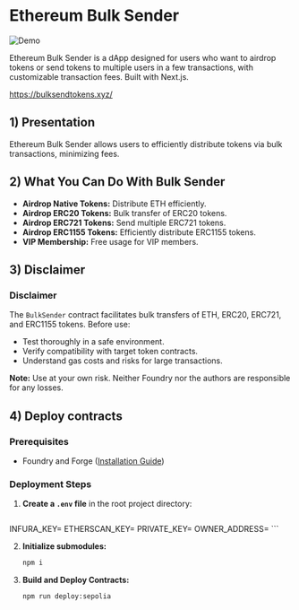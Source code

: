 
# Ethereum Bulk Sender

![Demo](./demo-bulk-sender.gif)

Ethereum Bulk Sender is a dApp designed for users who want to airdrop tokens or send tokens to multiple users in a few transactions, with customizable transaction fees. Built with Next.js.

https://bulksendtokens.xyz/


## 1) Presentation

Ethereum Bulk Sender allows users to efficiently distribute tokens via bulk transactions, minimizing fees.


## 2) What You Can Do With Bulk Sender

- **Airdrop Native Tokens:** Distribute ETH efficiently.
- **Airdrop ERC20 Tokens:** Bulk transfer of ERC20 tokens.
- **Airdrop ERC721 Tokens:** Send multiple ERC721 tokens.
- **Airdrop ERC1155 Tokens:** Efficiently distribute ERC1155 tokens.
- **VIP Membership:** Free usage for VIP members.


## 3) Disclaimer

### Disclaimer
The `BulkSender` contract facilitates bulk transfers of ETH, ERC20, ERC721, and ERC1155 tokens. Before use:
- Test thoroughly in a safe environment.
- Verify compatibility with target token contracts.
- Understand gas costs and risks for large transactions.

**Note:** Use at your own risk. Neither Foundry nor the authors are responsible for any losses.




## 4) Deploy contracts

### Prerequisites

- Foundry and Forge ([Installation Guide](https://book.getfoundry.sh/getting-started/installation))

### Deployment Steps

1. **Create a `.env` file** in the root project directory:
	```env
INFURA_KEY=
ETHERSCAN_KEY=
PRIVATE_KEY=
OWNER_ADDRESS=
	```

2. **Initialize submodules:**
	```bash
	npm i
	```

3. **Build and Deploy Contracts:**
	```bash
	npm run deploy:sepolia
	```
